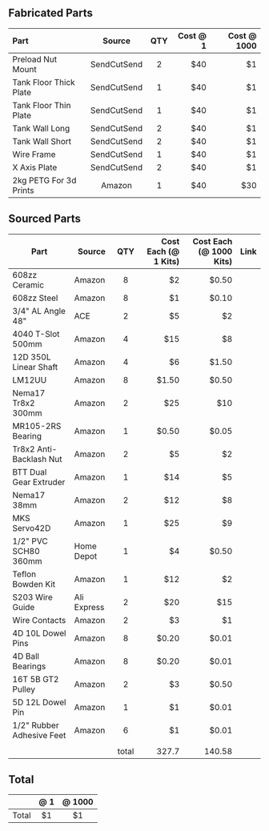 

## Fabricated Parts

| Part                  | Source      | QTY | Cost @ 1 | Cost @ 1000 |
|:----------------------|:-----------:|:---:|---------:|------------:|
|Preload Nut Mount      | SendCutSend |2    |$40       |$1           |
|Tank Floor Thick Plate | SendCutSend |1    |$40       |$1           |
|Tank Floor Thin Plate  | SendCutSend |1    |$40       |$1           |
|Tank Wall Long         | SendCutSend |2    |$40       |$1           |
|Tank Wall Short        | SendCutSend |2    |$40       |$1           |
|Wire Frame             | SendCutSend |1    |$40       |$1           |
|X Axis Plate           | SendCutSend |2    |$40       |$1           |
|2kg PETG For 3d Prints | Amazon      |1    |$40       |$30          |

## Sourced Parts

|Part                     |Source     |QTY  |Cost Each (@ 1 Kits)|Cost Each (@ 1000 Kits)|Link|
|-------------------------|-----------|:---:|-------------------:|----------------------:|----|
|608zz Ceramic            |Amazon     |8    |$2                  |$0.50                  |    |
|608zz Steel              |Amazon     |8    |$1                  |$0.10                  |    |
|3/4" AL Angle 48"        |ACE        |2    |$5                  |$2                     |    |
|4040 T-Slot 500mm        |Amazon     |4    |$15                 |$8                     |    |
|12D 350L Linear Shaft    |Amazon     |4    |$6                  |$1.50                  |    |
|LM12UU                   |Amazon     |8    |$1.50               |$0.50                  |    |
|Nema17 Tr8x2 300mm       |Amazon     |2    |$25                 |$10                    |    |
|MR105-2RS Bearing        |Amazon     |1    |$0.50               |$0.05                  |    |
|Tr8x2 Anti-Backlash Nut  |Amazon     |2    |$5                  |$2                     |    |
|BTT Dual Gear Extruder   |Amazon     |1    |$14                 |$5                     |    |
|Nema17 38mm              |Amazon     |2    |$12                 |$8                     |    |
|MKS Servo42D             |Amazon     |1    |$25                 |$9                     |    |
|1/2" PVC SCH80 360mm     |Home Depot |1    |$4                  |$0.50                  |    |
|Teflon Bowden Kit        |Amazon     |1    |$12                 |$2                     |    |
|S203 Wire Guide          |Ali Express|2    |$20                 |$15                    |    |
|Wire Contacts            |Amazon     |2    |$3                  |$1                     |    |
|4D 10L Dowel Pins        |Amazon     |8    |$0.20               |$0.01                  |    |
|4D Ball Bearings         |Amazon     |8    |$0.20               |$0.01                  |    |
|16T 5B GT2 Pulley        |Amazon     |2    |$3                  |$0.50                  |    |
|5D 12L Dowel Pin         |Amazon     |1    |$1                  |$0.01                  |    |
|1/2" Rubber Adhesive Feet|Amazon     |6    |$1                  |$0.01                  |    |
|                         |           |     |                    |                       |    |
|                         |           |total|327.7               |140.58                 |    |


## Total

|     | @ 1 | @ 1000 |
|:----|:---:|:------:|
|Total|$1   |$1      |
